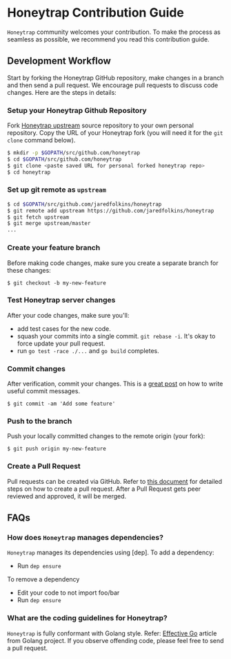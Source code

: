 # Honeytrap Contribution Guide

``Honeytrap`` community welcomes your contribution. To make the process as seamless as possible, we recommend you read this contribution guide.

## Development Workflow

Start by forking the Honeytrap GitHub repository, make changes in a branch and then send a pull request. We encourage pull requests to discuss code changes. Here are the steps in details:

### Setup your Honeytrap Github Repository
Fork [Honeytrap upstream](https://github.com/jaredfolkins/honeytrap/fork) source repository to your own personal repository. Copy the URL of your Honeytrap fork (you will need it for the `git clone` command below).

```sh
$ mkdir -p $GOPATH/src/github.com/honeytrap
$ cd $GOPATH/src/github.com/honeytrap
$ git clone <paste saved URL for personal forked honeytrap repo>
$ cd honeytrap
```

### Set up git remote as ``upstream``
```sh
$ cd $GOPATH/src/github.com/jaredfolkins/honeytrap
$ git remote add upstream https://github.com/jaredfolkins/honeytrap
$ git fetch upstream
$ git merge upstream/master
...
```

### Create your feature branch
Before making code changes, make sure you create a separate branch for these changes: 

```
$ git checkout -b my-new-feature
```

### Test Honeytrap server changes
After your code changes, make sure you'll:

- add test cases for the new code. 
- squash your commits into a single commit. `git rebase -i`. It's okay to force update your pull request.
- run `go test -race ./...` and `go build` completes.

### Commit changes
After verification, commit your changes. This is a [great post](https://chris.beams.io/posts/git-commit/) on how to write useful commit messages.

```
$ git commit -am 'Add some feature'
```

### Push to the branch
Push your locally committed changes to the remote origin (your fork):
```
$ git push origin my-new-feature
```

### Create a Pull Request
Pull requests can be created via GitHub. Refer to [this document](https://help.github.com/articles/creating-a-pull-request/) for detailed steps on how to create a pull request. After a Pull Request gets peer reviewed and approved, it will be merged.

## FAQs
### How does ``Honeytrap`` manages dependencies? 
``Honeytrap`` manages its dependencies using [dep]. To add a dependency:
- Run `dep ensure`

To remove a dependency
- Edit your code to not import foo/bar
- Run `dep ensure`

### What are the coding guidelines for Honeytrap?
``Honeytrap`` is fully conformant with Golang style. Refer: [Effective Go](https://github.com/golang/go/wiki/CodeReviewComments) article from Golang project. If you observe offending code, please feel free to send a pull request.
